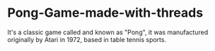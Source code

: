 # Pong-Game-made-with-threads
It's a classic game called and known as "Pong", it was manufactured originally by Atari in 1972, based in table tennis sports.
